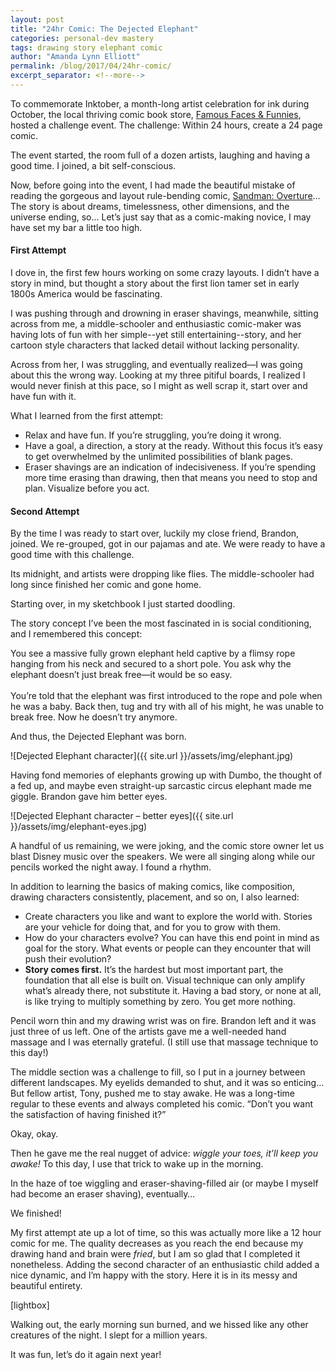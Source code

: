 ```yaml
---
layout: post
title: "24hr Comic: The Dejected Elephant"
categories: personal-dev mastery
tags: drawing story elephant comic
author: "Amanda Lynn Elliott"
permalink: /blog/2017/04/24hr-comic/
excerpt_separator: <!--more-->
---
```


To commemorate Inktober, a month-long artist celebration for ink during October, the local thriving comic book store, [Famous Faces & Funnies](https://www.facebook.com/FFFComics/), hosted a challenge event. The challenge: Within 24 hours, create a 24 page comic. 

The event started, the room full of a dozen artists, laughing and having a good time. I joined, a bit self-conscious. 

Now, before going into the event, I had made the beautiful mistake of reading the gorgeous and layout rule-bending comic, [Sandman: Overture](https://www.flickr.com/photos/jhw3/albums/72157634424222829)… The story is about dreams, timelessness, other dimensions, and the universe ending, so… Let’s just say that as a comic-making novice, I may have set my bar a little too high.

#### First Attempt 

I dove in, the first few hours working on some crazy layouts. I didn’t have a story in mind, but thought a story about the first lion tamer set in early 1800s America would be fascinating. 

I was pushing through and drowning in eraser shavings, meanwhile, sitting across from me, a middle-schooler and enthusiastic comic-maker was having lots of fun with her simple--yet still entertaining--story, and her cartoon style characters that lacked detail without lacking personality. 

Across from her, I was struggling, and eventually realized—I was going about this the wrong way. Looking at my three pitiful boards, I realized I would never finish at this pace, so I might as well scrap it, start over and have fun with it. 

What I learned from the first attempt:

- Relax and have fun. If you’re struggling, you’re doing it wrong.
- Have a goal, a direction, a story at the ready. Without this focus it’s easy to get overwhelmed by the unlimited possibilities of blank pages.  
- Eraser shavings are an indication of indecisiveness. If you’re spending more time erasing than drawing, then that means you need to stop and plan. Visualize before you act.  

#### Second Attempt

By the time I was ready to start over, luckily my close friend, Brandon, joined. We re-grouped, got in our pajamas and ate. We were ready to have a good time with this challenge. 

Its midnight, and artists were dropping like flies. The middle-schooler had long since finished her comic and gone home. 

Starting over, in my sketchbook I just started doodling. 

The story concept I’ve been the most fascinated in is social conditioning, and I remembered this concept:

<p class="sidenote">You see a massive fully grown elephant held captive by a flimsy rope hanging from his neck and secured to a short pole. You ask why the elephant doesn’t just break free—it would be so easy. <br><br>
You’re told that the elephant was first introduced to the rope and pole when he was a baby. Back then, tug and try with all of his might, he was unable to break free. Now he doesn’t try anymore.</p>

And thus, the Dejected Elephant was born.

![Dejected Elephant character]({{ site.url }}/assets/img/elephant.jpg)

Having fond memories of elephants growing up with Dumbo, the thought of a fed up, and maybe even straight-up sarcastic circus elephant made me giggle. 
Brandon gave him better eyes. 

![Dejected Elephant character – better eyes]({{ site.url }}/assets/img/elephant-eyes.jpg)

A handful of us remaining, we were joking, and the comic store owner let us blast Disney music over the speakers. We were all singing along while our pencils worked the night away. I found a rhythm. 

In addition to learning the basics of making comics, like composition, drawing characters consistently, placement, and so on, I also learned: 

- Create characters you like and want to explore the world with. Stories are your vehicle for doing that, and for you to grow with them. 
- How do your characters evolve? You can have this end point in mind as goal for the story. What events or people can they encounter that will push their evolution?
- **Story comes first.** It’s the hardest but most important part, the foundation that all else is built on. Visual technique can only amplify what’s already there, not substitute it. 
Having a bad story, or none at all, is like trying to multiply something by zero. You get more nothing. 

Pencil worn thin and my drawing wrist was on fire. Brandon left and it was just three of us left. One of the artists gave me a well-needed hand massage and I was eternally grateful. (I still use that massage technique to this day!)

The middle section was a challenge to fill, so I put in a journey between different landscapes. My eyelids demanded to shut, and it was so enticing… But fellow artist, Tony, pushed me to stay awake. He was a long-time regular to these events and always completed his comic. “Don’t you want the satisfaction of having finished it?” 

Okay, okay. 

Then he gave me the real nugget of advice: *wiggle your toes, it’ll keep you awake!* To this day, I use that trick to wake up in the morning. 

In the haze of toe wiggling and eraser-shaving-filled air (or maybe I myself had become an eraser shaving), eventually…

We finished! 

My first attempt ate up a lot of time, so this was actually more like a 12 hour comic for me. The quality decreases as you reach the end because my drawing hand and brain were *fried*, but I am so glad that I completed it nonetheless. Adding the second character of an enthusiastic child added a nice dynamic, and I’m happy with the story. Here it is in its messy and beautiful entirety. 

[lightbox]

Walking out, the early morning sun burned, and we hissed like any other creatures of the night. I slept for a million years.

It was fun, let’s do it again next year!